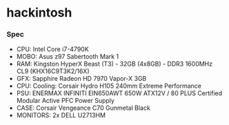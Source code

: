 # hackintosh

### Spec
 * CPU: Intel Core i7-4790K
 * MOBO: Asus z97 Sabertooth Mark 1
 * RAM: Kingston HyperX Beast (T3) - 32GB (4x8GB) - DDR3 1600MHz CL9 (KHX16C9T3K2/16X)
 * GFX: Sapphire Radeon HD 7970 Vapor-X 3GB
 * CPU: Cooling: Corsair Hydro H105 240mm Extreme Performance
 * PSU: ENERMAX INFINITI EIN650AWT 650W ATX12V / 80 PLUS Certified Modular Active PFC Power Supply
 * CASE: Corsair Vengeance C70 Gunmetal Black
 * MONITORS: 2x DELL U2713HM

